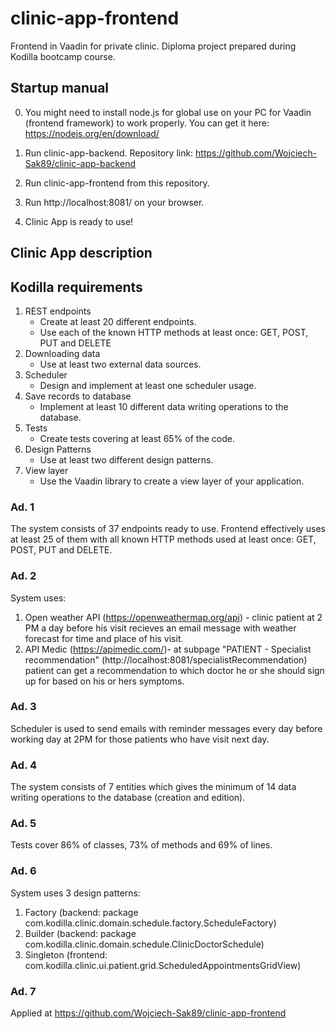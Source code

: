 # clinic-app-frontend
Frontend in Vaadin for private clinic. Diploma project prepared during Kodilla bootcamp course.

## Startup manual
0. You might need to install node.js for global use on your PC for Vaadin (frontend framework) to work properly. You can get it here: https://nodejs.org/en/download/

1. Run clinic-app-backend. Repository link: https://github.com/Wojciech-Sak89/clinic-app-backend
2. Run clinic-app-frontend from this repository.
3. Run http://localhost:8081/ on your browser.
4. Clinic App is ready to use!

## Clinic App description

## Kodilla requirements
1. REST endpoints
    - Create at least 20 different endpoints.
    - Use each of the known HTTP methods at least once: GET, POST, PUT and DELETE
2. Downloading data
    - Use at least two external data sources.
3. Scheduler
    - Design and implement at least one scheduler usage.
4. Save records to database
    - Implement at least 10 different data writing operations to the database.
5. Tests
    - Create tests covering at least 65% of the code.
6. Design Patterns
    - Use at least two different design patterns.
7. View layer
    - Use the Vaadin library to create a view layer of your application.
  
### Ad. 1
  The system consists of 37 endpoints ready to use. Frontend effectively uses at least 25 of them with all known HTTP methods used at least once: GET, POST, PUT and DELETE.

### Ad. 2
  System uses:
  1. Open weather API (https://openweathermap.org/api) - clinic patient at 2 PM a day before his visit recieves an email message with weather forecast for time and place of his      visit.
  2. API Medic (https://apimedic.com/)- at subpage "PATIENT - Specialist recommendation" (http://localhost:8081/specialistRecommendation) patient can get a recommendation to         which doctor he or she should sign up for based on his or hers symptoms.

### Ad. 3
  Scheduler is used to send emails with reminder messages every day before working day at 2PM for those patients who have visit next day.

### Ad. 4
 The system consists of 7 entities which gives the minimum of 14 data writing operations to the database (creation and edition).

### Ad. 5
  Tests cover 86% of classes, 73% of methods and 69% of lines.

### Ad. 6
System uses 3 design patterns:
1. Factory (backend: package com.kodilla.clinic.domain.schedule.factory.ScheduleFactory)
2. Builder (backend: package com.kodilla.clinic.domain.schedule.ClinicDoctorSchedule)
3. Singleton (frontend: com.kodilla.clinic.ui.patient.grid.ScheduledAppointmentsGridView)

### Ad. 7
  Applied at https://github.com/Wojciech-Sak89/clinic-app-frontend
